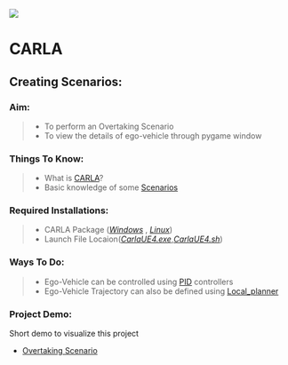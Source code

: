 
![](https://carla.readthedocs.io/en/latest/img/welcome.png)
# CARLA
## Creating Scenarios:
### Aim:
>   * To perform an Overtaking Scenario
>   * To view the details of ego-vehicle through pygame window
### Things To Know:
>   * What is [CARLA](https://carla.readthedocs.io/en/latest/getting_started/)?
>   * Basic knowledge of some [Scenarios](https://github.com/carla-simulator/scenario_runner)
### Required Installations:
>   * CARLA Package ([*Windows*](https://github.com/carla-simulator/carla/releases/tag/0.9.5) , [*Linux*](https://github.com/carla-simulator/carla/releases/tag/0.9.7))
>   * Launch File Locaion([*CarlaUE4.exe*](),[*CarlaUE4.sh*]())
### Ways To Do:
>   * Ego-Vehicle can be controlled using [PID](https://en.wikipedia.org/wiki/PID_controller) controllers
>   * Ego-Vehicle Trajectory can also be defined using [Local_planner](https://github.com/carla-simulator/carla/blob/master/PythonAPI/carla/agents/navigation/local_planner.py)


### Project Demo:

Short demo to visualize this project 

* [Overtaking Scenario](https://drive.google.com/file/d/16d5KztUdi_XM5WZrWE-IYAB7LX-5Xrr1/view?usp=sharing)
